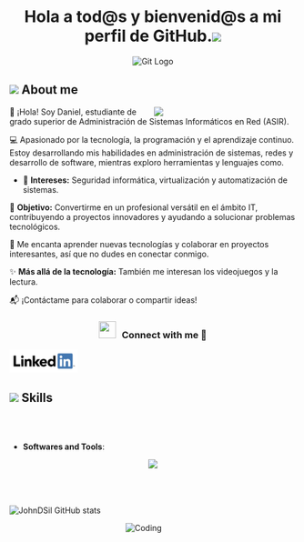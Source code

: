 ## <h1 align="center"><b>Hola a tod@s y bienvenid@s a mi perfil de GitHub.</b><img src="https://media.giphy.com/media/hvRJCLFzcasrR4ia7z/giphy.gif" width="35"></h1>

<p align="center">
  <img src="original.gif" alt="Git Logo" width="200">
</p>


## <picture><img src = "https://github.com/7oSkaaa/7oSkaaa/blob/main/Images/about_me.gif?raw=true" width = 50px></picture> About me

<picture> <img align="right" src="https://github.com/7oSkaaa/7oSkaaa/blob/main/Images/Right_Side.gif?raw=true" width = 250px></picture>

👋 ¡Hola! Soy Daniel, estudiante de grado superior de Administración de Sistemas Informáticos en Red (ASIR). 

💻 Apasionado por la tecnología, la programación y el aprendizaje continuo. Estoy desarrollando mis habilidades en administración de sistemas, 
redes y desarrollo de software, mientras exploro herramientas y lenguajes como.

- 📡 **Intereses:** Seguridad informática, virtualización y automatización de sistemas.

🎯 **Objetivo:** Convertirme en un profesional versátil en el ámbito IT, contribuyendo a proyectos innovadores y ayudando a solucionar problemas tecnológicos.

🚀 Me encanta aprender nuevas tecnologías y colaborar en proyectos interesantes, así que no dudes en conectar conmigo.

✨ **Más allá de la tecnología:** También me interesan los videojuegos y la lectura.

📬 ¡Contáctame para colaborar o compartir ideas!


<h3 align="center" > <img src="https://media.giphy.com/media/iY8CRBdQXODJSCERIr/giphy.gif" width="30" height="30" style="margin-right: 10px;">Connect with me 🤝 </h3>

<a href="https://www.linkedin.com/in/daniel-silva-reina-710907347/">
    <img src="./assets/linkedin-icon.png" alt="LinkedIn" width="120">
</a>

## <img src="https://media2.giphy.com/media/QssGEmpkyEOhBCb7e1/giphy.gif?cid=ecf05e47a0n3gi1bfqntqmob8g9aid1oyj2wr3ds3mg700bl&rid=giphy.gif" width ="25"><b> Skills</b>
<br>


<br>

- **Softwares and Tools**:

<p align="center">
  <a href="https://skillicons.dev">
    <img src="https://skillicons.dev/icons?i=discord,github,linux,md,mysql,&perline=14" />
  </a>
</p>   


</p>

<br>
<br>

![JohnDSil GitHub stats](https://github-readme-stats.vercel.app/api?username=JohnDSil\&show_icons=true\&theme=radical)


<img align="right" alt="Coding" width="300" src="https://cdn.dribbble.com/users/1277312/screenshots/14733298/media/39b1045e593737587dd60e42c8422d1f.gif" >






<!--
**JohnDSil/JohnDSil** is a ✨ _special_ ✨ repository because its `README.md` (this file) appears on your GitHub profile.

Here are some ideas to get you started:

- 🔭 I’m currently working on ...
- 🌱 I’m currently learning ...
- 👯 I’m looking to collaborate on ...
- 🤔 I’m looking for help with ...
- 💬 Ask me about ...
- 📫 How to reach me: ...
- 😄 Pronouns: ...
- ⚡ Fun fact: ...
-->
